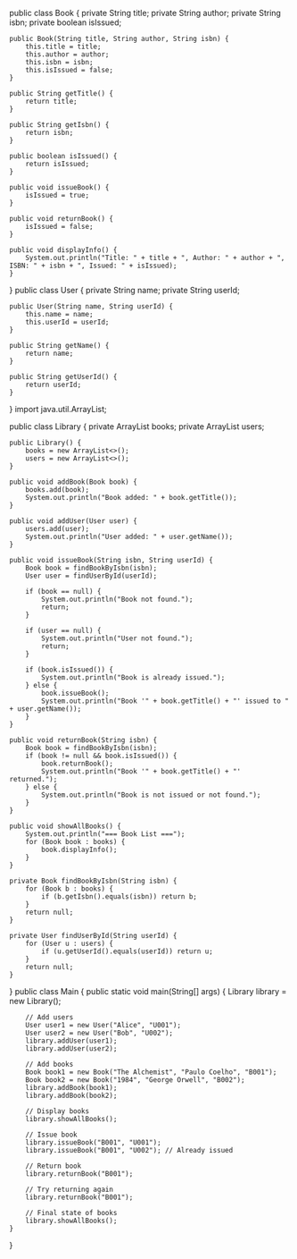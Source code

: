 public class Book {
    private String title;
    private String author;
    private String isbn;
    private boolean isIssued;

    public Book(String title, String author, String isbn) {
        this.title = title;
        this.author = author;
        this.isbn = isbn;
        this.isIssued = false;
    }

    public String getTitle() {
        return title;
    }

    public String getIsbn() {
        return isbn;
    }

    public boolean isIssued() {
        return isIssued;
    }

    public void issueBook() {
        isIssued = true;
    }

    public void returnBook() {
        isIssued = false;
    }

    public void displayInfo() {
        System.out.println("Title: " + title + ", Author: " + author + ", ISBN: " + isbn + ", Issued: " + isIssued);
    }
}
public class User {
    private String name;
    private String userId;

    public User(String name, String userId) {
        this.name = name;
        this.userId = userId;
    }

    public String getName() {
        return name;
    }

    public String getUserId() {
        return userId;
    }
}
  import java.util.ArrayList;

public class Library {
    private ArrayList<Book> books;
    private ArrayList<User> users;

    public Library() {
        books = new ArrayList<>();
        users = new ArrayList<>();
    }

    public void addBook(Book book) {
        books.add(book);
        System.out.println("Book added: " + book.getTitle());
    }

    public void addUser(User user) {
        users.add(user);
        System.out.println("User added: " + user.getName());
    }

    public void issueBook(String isbn, String userId) {
        Book book = findBookByIsbn(isbn);
        User user = findUserById(userId);

        if (book == null) {
            System.out.println("Book not found.");
            return;
        }

        if (user == null) {
            System.out.println("User not found.");
            return;
        }

        if (book.isIssued()) {
            System.out.println("Book is already issued.");
        } else {
            book.issueBook();
            System.out.println("Book '" + book.getTitle() + "' issued to " + user.getName());
        }
    }

    public void returnBook(String isbn) {
        Book book = findBookByIsbn(isbn);
        if (book != null && book.isIssued()) {
            book.returnBook();
            System.out.println("Book '" + book.getTitle() + "' returned.");
        } else {
            System.out.println("Book is not issued or not found.");
        }
    }

    public void showAllBooks() {
        System.out.println("=== Book List ===");
        for (Book book : books) {
            book.displayInfo();
        }
    }

    private Book findBookByIsbn(String isbn) {
        for (Book b : books) {
            if (b.getIsbn().equals(isbn)) return b;
        }
        return null;
    }

    private User findUserById(String userId) {
        for (User u : users) {
            if (u.getUserId().equals(userId)) return u;
        }
        return null;
    }
}
public class Main {
    public static void main(String[] args) {
        Library library = new Library();

        // Add users
        User user1 = new User("Alice", "U001");
        User user2 = new User("Bob", "U002");
        library.addUser(user1);
        library.addUser(user2);

        // Add books
        Book book1 = new Book("The Alchemist", "Paulo Coelho", "B001");
        Book book2 = new Book("1984", "George Orwell", "B002");
        library.addBook(book1);
        library.addBook(book2);

        // Display books
        library.showAllBooks();

        // Issue book
        library.issueBook("B001", "U001");
        library.issueBook("B001", "U002"); // Already issued

        // Return book
        library.returnBook("B001");

        // Try returning again
        library.returnBook("B001");

        // Final state of books
        library.showAllBooks();
    }
}
